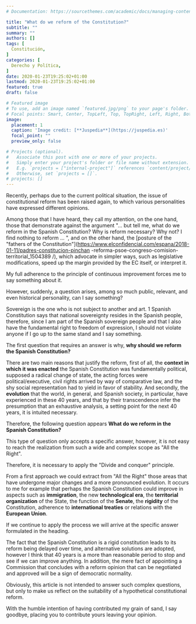 ```yaml
---
# Documentation: https://sourcethemes.com/academic/docs/managing-content/

title: "What do we reform of the Constitution?"
subtitle: ""
summary: ""
authors: []
tags: [
  Constitución,
]
categories: [
  Derecho y Política,
]
date: 2020-01-23T19:25:02+01:00
lastmod: 2020-01-23T19:25:02+01:00
featured: true
draft: false

# Featured image
# To use, add an image named `featured.jpg/png` to your page's folder.
# Focal points: Smart, Center, TopLeft, Top, TopRight, Left, Right, BottomLeft, Bottom, BottomRight.
image:
  placement: 1
  caption: 'Image credit: [**Juspedia**](https://juspedia.es)'
  focal_point: ""
  preview_only: false

# Projects (optional).
#   Associate this post with one or more of your projects.
#   Simply enter your project's folder or file name without extension.
#   E.g. `projects = ["internal-project"]` references `content/project/deep-learning/index.md`.
#   Otherwise, set `projects = []`.
# projects: []
---
```


Recently, perhaps due to the current political situation, the issue of constitutional reform has been raised again, to which various personalities have expressed different opinions.

Among those that I have heard, they call my attention, on the one hand, those that demonstrate against the argument "... but tell me, what do we reform in the Spanish Constitution? Why is reform necessary? Why not? I find nothing to reform ... ", and on the other hand, the [posture of the "fathers of the Constitution"](https://www.elconfidencial.com/espana/2018-01-11/padres-constitucion-pinchan -reforma-psoe-congreso-comision-territorial_1504389 /), which advocate in simpler ways, such as legislative modifications, speed up the margin provided by the EC itself, or interpret it.

My full adherence to the principle of continuous improvement forces me to say something about it.

However, suddenly, a question arises, among so much public, relevant, and even historical personality, can I say something?

Sovereign is the one who is not subject to another and art. 1 Spanish Constitution says that national sovereignty resides in the Spanish people, therefore, since I am part of the Spanish sovereign people and that I also have the fundamental right to freedom of expression, I should not violate anyone if I go up to the same stand and I say something.

The first question that requires an answer is why, **why should we reform the Spanish Constitution?**

There are two main reasons that justify the reform, first of all, the **context in which it was enacted** the Spanish Constitution was fundamentally political, supposed a radical change of state, the acting forces were political/executive, civil rights arrived by way of comparative law, and the shy social representation had to yield in favor of stability. And secondly, the **evolution** that the world, in general, and Spanish society, in particular, have experienced in these 40 years, and that by their transcendence infer the presumption that an exhaustive analysis, a setting point for the next 40 years, it is intuited necessary.

Therefore, the following question appears **What do we reform in the Spanish Constitution?**

This type of question only accepts a specific answer, however, it is not easy to reach the realization from such a wide and complex scope as "All the Right".

Therefore, it is necessary to apply the "Divide and conquer" principle.

From a first approach we could extract from "All the Right" those areas that have undergone major changes and a more pronounced evolution. It occurs to me for example that perhaps the Spanish Constitution could improve in aspects such as **immigration**, the new **technological era**, the **territorial organization** of the State, the function of the **Senate**, the **rigidity** of the Constitution, adherence to **international treaties** or relations with the **European Union**.

If we continue to apply the process we will arrive at the specific answer formulated in the heading.

The fact that the Spanish Constitution is a rigid constitution leads to its reform being delayed over time, and alternative solutions are adopted, however I think that 40 years is a more than reasonable period to stop and see if we can improve anything. In addition, the mere fact of appointing a Commission that concludes with a reform opinion that can be negotiated and approved will be a sign of democratic normality.

Obviously, this article is not intended to answer such complex questions, but only to make us reflect on the suitability of a hypothetical constitutional reform.

With the humble intention of having contributed my grain of sand, I say goodbye, placing you to contribute yours leaving your opinion.
